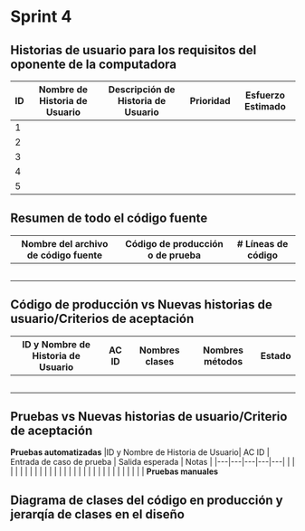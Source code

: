 # Sprint 4

## Historias de usuario para los requisitos del oponente de la computadora

|ID| Nombre de Historia de Usuario | Descripción de Historia de Usuario | Prioridad | Esfuerzo Estimado |
|---|---|---|---|---|
| 1| | | | | 
| 2 | | | | | 
| 3 | | | | | 
| 4 | | | | | 
| 5 | | | | | 

## Resumen de todo el código fuente

|Nombre del archivo de código fuente| Código de producción o de prueba | # Líneas de código | 
|---|---|---|
| | | | 
| | | | 
| | | | 
| | | | 
| | | | 

## Código de producción vs Nuevas historias de usuario/Criterios de aceptación

|ID y Nombre de Historia de Usuario| AC ID | Nombres clases | Nombres métodos | Estado |
|---|---|---|---|---|
| | | | | | 
| | | | | | 
| | | | | | 
| | | | | | 
| | | | | | 

## Pruebas vs Nuevas historias de usuario/Criterio de aceptación
**Pruebas automatizadas**
|ID y Nombre de Historia de Usuario| AC ID | Entrada de caso de prueba | Salida esperada | Notas |
|---|---|---|---|---|
| | | | | | 
| | | | | | 
| | | | | | 
| | | | | | 
| | | | | | 
**Pruebas manuales**

## Diagrama de clases del código en producción y jerarqía de clases en el diseño 



